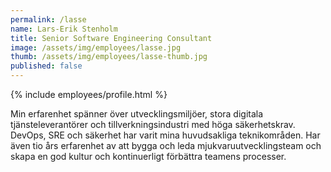 ```yaml
---
permalink: /lasse
name: Lars-Erik Stenholm
title: Senior Software Engineering Consultant
image: /assets/img/employees/lasse.jpg
thumb: /assets/img/employees/lasse-thumb.jpg
published: false
---
```

{% include employees/profile.html %}

Min erfarenhet spänner över utvecklingsmiljöer, stora digitala 
tjänsteleverantörer och tillverkningsindustri med höga säkerhetskrav. 
DevOps, SRE och säkerhet har varit mina huvudsakliga teknikområden. 
Har även tio års erfarenhet av att bygga och leda mjukvaruutvecklingsteam 
och skapa en god kultur och kontinuerligt förbättra teamens processer.
